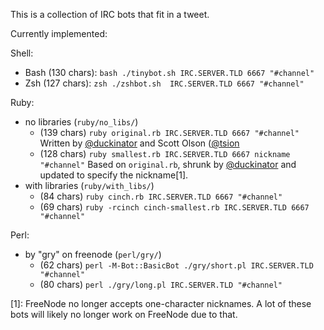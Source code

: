 This is a collection of IRC bots that fit in a tweet.

Currently implemented:

Shell:

* Bash (130 chars): `bash ./tinybot.sh IRC.SERVER.TLD 6667 "#channel"`
* Zsh  (127 chars): `zsh ./zshbot.sh  IRC.SERVER.TLD 6667 "#channel"`

Ruby:

* no libraries (`ruby/no_libs/`)
  * (139 chars) `ruby original.rb IRC.SERVER.TLD 6667 "#channel"`
    Written by [@duckinator](https://github.com/duckinator) and Scott Olson ([@tsion](https://github.com/tsion)
  * (128 chars) `ruby smallest.rb IRC.SERVER.TLD 6667 nickname "#channel"`
    Based on `original.rb`, shrunk by [@duckinator](https://github.com/duckinator) and updated to specify the nickname\[1].
* with libraries (`ruby/with_libs/`)
  * (84 chars)  `ruby cinch.rb IRC.SERVER.TLD 6667 "#channel"`
  * (69 chars)  `ruby -rcinch cinch-smallest.rb IRC.SERVER.TLD 6667 "#channel"`


Perl:

* by "gry" on freenode (`perl/gry/`)
  * (62 chars)  `perl -M-Bot::BasicBot ./gry/short.pl IRC.SERVER.TLD "#channel"`
  * (80 chars)  `perl ./gry/long.pl IRC.SERVER.TLD "#channel"`


\[1]: FreeNode no longer accepts one-character nicknames. A lot of these bots will likely no longer work on FreeNode due to that.
